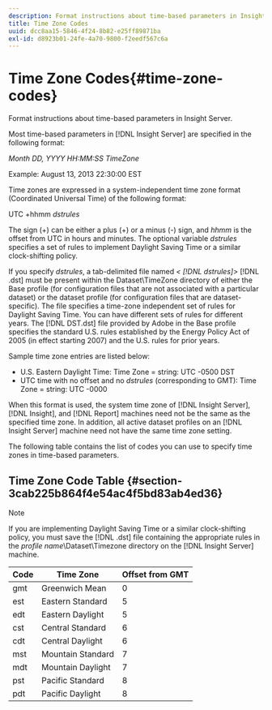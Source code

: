 ```yaml
---
description: Format instructions about time-based parameters in Insight Server.
title: Time Zone Codes
uuid: dcc8aa15-5846-4f24-8b82-e25ff89871ba
exl-id: d8923b01-24fe-4a70-9800-f2eedf567c6a
---
```

# Time Zone Codes{#time-zone-codes}

Format instructions about time-based parameters in Insight Server.

Most time-based parameters in [!DNL Insight Server] are specified in the following format:

*Month DD, YYYY HH:MM:SS TimeZone*

Example: August 13, 2013 22:30:00 EST

Time zones are expressed in a system-independent time zone format (Coordinated Universal Time) of the following format:

UTC +hhmm *dstrules*

The sign (+) can be either a plus (+) or a minus (-) sign, and *hhmm* is the offset from UTC in hours and minutes. The optional variable *dstrules* specifies a set of rules to implement Daylight Saving Time or a similar clock-shifting policy.

If you specify *dstrules*, a tab-delimited file named *< [!DNL dstrules]>* [!DNL .dst] must be present within the Dataset\TimeZone directory of either the Base profile (for configuration files that are not associated with a particular dataset) or the dataset profile (for configuration files that are dataset-specific). The file specifies a time-zone independent set of rules for Daylight Saving Time. You can have different sets of rules for different years. The [!DNL DST.dst] file provided by Adobe in the Base profile specifies the standard U.S. rules established by the Energy Policy Act of 2005 (in effect starting 2007) and the U.S. rules for prior years.

Sample time zone entries are listed below:

* U.S. Eastern Daylight Time: Time Zone = string: UTC -0500 DST 
* UTC time with no offset and no *dstrules* (corresponding to GMT): Time Zone = string: UTC -0000

When this format is used, the system time zone of [!DNL Insight Server], [!DNL Insight], and [!DNL Report] machines need not be the same as the specified time zone. In addition, all active dataset profiles on an [!DNL Insight Server] machine need not have the same time zone setting.

The following table contains the list of codes you can use to specify time zones in time-based parameters.

## Time Zone Code Table {#section-3cab225b864f4e54ac4f5bd83ab4ed36}

>[!NOTE]
>
>If you are implementing Daylight Saving Time or a similar clock-shifting policy, you must save the [!DNL .dst] file containing the appropriate rules in the *profile name*\Dataset\Timezone directory on the [!DNL Insight Server] machine.

|  Code  | Time Zone  | Offset from GMT  |
|---|---|---|
|  gmt  | Greenwich Mean  | 0  |
|  est  | Eastern Standard  | 5  |
|  edt  | Eastern Daylight  | 5  |
|  cst  | Central Standard  | 6  |
|  cdt  | Central Daylight  | 6  |
|  mst  | Mountain Standard  | 7  |
|  mdt  | Mountain Daylight  | 7  |
|  pst  | Pacific Standard  | 8  |
|  pdt  | Pacific Daylight  | 8  |

